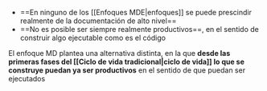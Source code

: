 - ==En ninguno de los [[Enfoques MDE|enfoques]] se puede prescindir realmente de la documentación de alto nivel==
- ==No es posible ser siempre realmente productivos==, en el sentido de construir algo ejecutable como es el código

El enfoque MD plantea una alternativa distinta, en la que **desde las primeras fases del [[Ciclo de vida tradicional|ciclo de vida]] lo que se construye puedan ya ser productivos** en el sentido de que puedan ser ejecutados